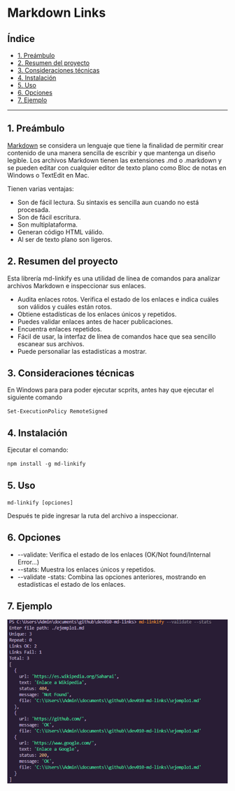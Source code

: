 # Markdown Links

## Índice

* [1. Preámbulo](#1-preámbulo)
* [2. Resumen del proyecto](#2-resumen-del-proyecto)
* [3. Consideraciones técnicas](#3-consideraciones-técnicas)
* [4. Instalación](#5-instalación)
* [5. Uso](#6-uso)
* [6. Opciones](#7-opciones)
* [7. Ejemplo](#8-ejemplo)

***

## 1. Preámbulo

[Markdown](https://markdown.es/?utm_source=hashnode&utm_medium=hashnode+rix&utm_campaign=rix_chatbot_answer) se considera un lenguaje que tiene la finalidad de permitir crear contenido de una manera sencilla de escribir y que mantenga un diseño legible.
Los archivos Markdown tienen las extensiones .md o .markdown y se pueden editar con cualquier editor de texto plano como Bloc de notas en Windows o TextEdit en Mac.

Tienen varias ventajas:
* Son de fácil lectura. Su sintaxis es sencilla aun cuando no está procesada.
* Son de fácil escritura.
* Son multiplataforma.
* Generan código HTML válido.
* Al ser de texto plano son ligeros.

## 2. Resumen del proyecto

Esta librería md-linkify es una utilidad de línea de comandos para analizar archivos Markdown e inspeccionar sus enlaces.
* Audita enlaces rotos. Verifica el estado de los enlaces e indica cuáles son válidos y cuáles están rotos.
* Obtiene estadísticas de los enlaces únicos y repetidos.
* Puedes validar enlaces antes de hacer publicaciones.
* Encuentra enlaces repetidos.
* Fácil de usar, la interfaz de línea de comandos hace que sea sencillo escanear sus archivos.
* Puede personaliar las estadistícas a mostrar.

## 3. Consideraciones técnicas


En Windows para para poder ejecutar scprits, antes hay que ejecutar el siguiente comando

`Set-ExecutionPolicy RemoteSigned`

## 4. Instalación

Ejecutar el comando:

`npm install -g md-linkify`

## 5. Uso

`md-linkify [opciones]`

Después te pide ingresar la ruta del archivo a inspeccionar.

## 6. Opciones

* --validate: Verifica el estado de los enlaces (OK/Not found/Internal Error...)
* --stats: Muestra los enlaces únicos y repetidos.
* --validate -stats: Combina las opciones anteriores, mostrando en estadísticas el estado de los enlaces.

## 7. Ejemplo

 ![Demo md-linkify](./demoSC.png)
